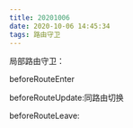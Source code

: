 ```yaml
---
title: 20201006
date: 2020-10-06 14:45:34
tags: 路由守卫
---
```


局部路由守卫：

<!--more-->

beforeRouteEnter

beforeRouteUpdate:同路由切换

beforeRouteLeave:

